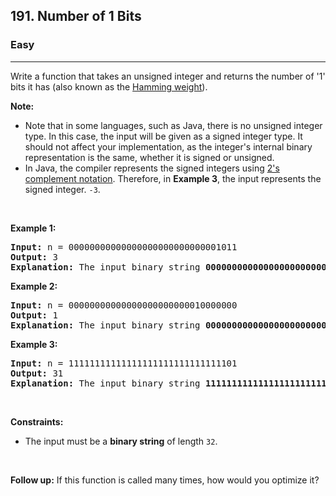 <h2>191. Number of 1 Bits</h2><h3>Easy</h3><hr><div style="user-select: auto;"><p style="user-select: auto;">Write a function that takes an unsigned integer and returns the number of '1' bits it has (also known as the <a href="http://en.wikipedia.org/wiki/Hamming_weight" target="_blank" style="user-select: auto;">Hamming weight</a>).</p>

<p style="user-select: auto;"><strong style="user-select: auto;">Note:</strong></p>

<ul style="user-select: auto;">
	<li style="user-select: auto;">Note that in some languages, such as Java, there is no unsigned integer type. In this case, the input will be given as a signed integer type. It should not affect your implementation, as the integer's internal binary representation is the same, whether it is signed or unsigned.</li>
	<li style="user-select: auto;">In Java, the compiler represents the signed integers using <a href="https://en.wikipedia.org/wiki/Two%27s_complement" target="_blank" style="user-select: auto;">2's complement notation</a>. Therefore, in <strong style="user-select: auto;">Example 3</strong>, the input represents the signed integer. <code style="user-select: auto;">-3</code>.</li>
</ul>

<p style="user-select: auto;">&nbsp;</p>
<p style="user-select: auto;"><strong style="user-select: auto;">Example 1:</strong></p>

<pre style="user-select: auto;"><strong style="user-select: auto;">Input:</strong> n = 00000000000000000000000000001011
<strong style="user-select: auto;">Output:</strong> 3
<strong style="user-select: auto;">Explanation:</strong> The input binary string <strong style="user-select: auto;">00000000000000000000000000001011</strong> has a total of three '1' bits.
</pre>

<p style="user-select: auto;"><strong style="user-select: auto;">Example 2:</strong></p>

<pre style="user-select: auto;"><strong style="user-select: auto;">Input:</strong> n = 00000000000000000000000010000000
<strong style="user-select: auto;">Output:</strong> 1
<strong style="user-select: auto;">Explanation:</strong> The input binary string <strong style="user-select: auto;">00000000000000000000000010000000</strong> has a total of one '1' bit.
</pre>

<p style="user-select: auto;"><strong style="user-select: auto;">Example 3:</strong></p>

<pre style="user-select: auto;"><strong style="user-select: auto;">Input:</strong> n = 11111111111111111111111111111101
<strong style="user-select: auto;">Output:</strong> 31
<strong style="user-select: auto;">Explanation:</strong> The input binary string <strong style="user-select: auto;">11111111111111111111111111111101</strong> has a total of thirty one '1' bits.
</pre>

<p style="user-select: auto;">&nbsp;</p>
<p style="user-select: auto;"><strong style="user-select: auto;">Constraints:</strong></p>

<ul style="user-select: auto;">
	<li style="user-select: auto;">The input must be a <strong style="user-select: auto;">binary string</strong> of length <code style="user-select: auto;">32</code>.</li>
</ul>

<p style="user-select: auto;">&nbsp;</p>
<strong style="user-select: auto;">Follow up:</strong> If this function is called many times, how would you optimize it?</div>